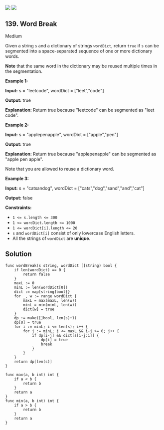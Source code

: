 [![](https://img.shields.io/github/stars/LeetCode-in-Go/LeetCode-in-Go?label=Stars&style=flat-square)](https://github.com/LeetCode-in-Go/LeetCode-in-Go)
[![](https://img.shields.io/github/forks/LeetCode-in-Go/LeetCode-in-Go?label=Fork%20me%20on%20GitHub%20&style=flat-square)](https://github.com/LeetCode-in-Go/LeetCode-in-Go/fork)

## 139\. Word Break

Medium

Given a string `s` and a dictionary of strings `wordDict`, return `true` if `s` can be segmented into a space-separated sequence of one or more dictionary words.

**Note** that the same word in the dictionary may be reused multiple times in the segmentation.

**Example 1:**

**Input:** s = "leetcode", wordDict = ["leet","code"]

**Output:** true

**Explanation:** Return true because "leetcode" can be segmented as "leet code".

**Example 2:**

**Input:** s = "applepenapple", wordDict = ["apple","pen"]

**Output:** true

**Explanation:** Return true because "applepenapple" can be segmented as "apple pen apple". 

Note that you are allowed to reuse a dictionary word.

**Example 3:**

**Input:** s = "catsandog", wordDict = ["cats","dog","sand","and","cat"]

**Output:** false

**Constraints:**

*   `1 <= s.length <= 300`
*   `1 <= wordDict.length <= 1000`
*   `1 <= wordDict[i].length <= 20`
*   `s` and `wordDict[i]` consist of only lowercase English letters.
*   All the strings of `wordDict` are **unique**.

## Solution

```golang
func wordBreak(s string, wordDict []string) bool {
	if len(wordDict) == 0 {
		return false
	}
	maxL := 0
	minL := len(wordDict[0])
	dict := map[string]bool{}
	for _, w := range wordDict {
		maxL = max(maxL, len(w))
		minL = min(minL, len(w))
		dict[w] = true
	}
	dp := make([]bool, len(s)+1)
	dp[0] = true
	for i := minL; i <= len(s); i++ {
		for j := minL; j <= maxL && i-j >= 0; j++ {
			if dp[i-j] && dict[s[i-j:i]] {
				dp[i] = true
				break
			}
		}
	}
	return dp[len(s)]
}

func max(a, b int) int {
	if a < b {
		return b
	}
	return a
}
func min(a, b int) int {
	if a > b {
		return b
	}
	return a
}
```